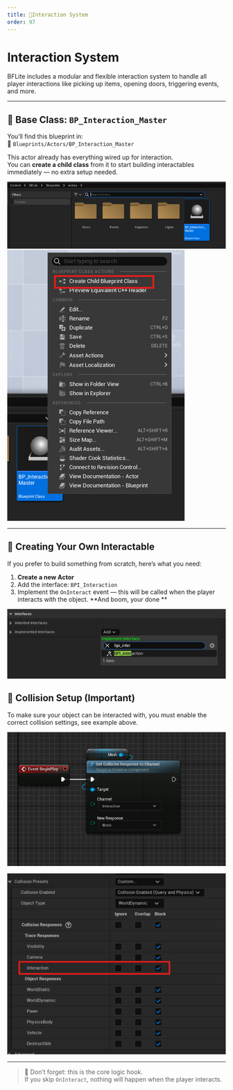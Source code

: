 ```yaml
---
title: 🙌Interaction System
order: 97
---
```


# Interaction System

BFLite includes a modular and flexible interaction system to handle all player interactions like picking up items, opening doors, triggering events, and more.

---

## 🧱 Base Class: `BP_Interaction_Master`

You’ll find this blueprint in:  
📁 `Blueprints/Actors/BP_Interaction_Master`

This actor already has everything wired up for interaction.  
You can **create a child class** from it to start building interactables immediately — no extra setup needed.

![BP_Interaction_Master in Folder](./static/IntMasterLocation.png)
![Creating Child actor](./static/MasterChildItem.png)

---

## 🧩 Creating Your Own Interactable

If you prefer to build something from scratch, here’s what you need:

1. **Create a new Actor**
2. Add the interface: `BPI_Interaction`
3. Implement the `OnInteract` event — this will be called when the player interacts with the object. **And boom, your done **

![Setting up interface](./static/AddInterface.png)

## 📌 Collision Setup (Important)

To make sure your object can be interacted with, you must enable the correct collision settings, see example above.

![Setting up collision first method](./static/SetupCollision.png)

![Setting up collision second method](./static/Collsiondetailpanel.png)

---


> 🛑 Don’t forget: this is the core logic hook.  
If you skip `OnInteract`, nothing will happen when the player interacts.